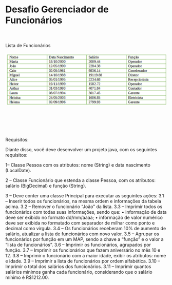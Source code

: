 # Desafio Gerenciador de Funcionários
<br></br>
Lista de Funcionários
<br></br>
![alt text](./lista-de-funcionarios.png)

<br></br>
<br></br>

Requisitos: 

Diante disso, você deve desenvolver um projeto java, com os seguintes requisitos:

1– Classe Pessoa com os atributos: nome (String) e data nascimento (LocalDate).

2 – Classe Funcionário que estenda a classe Pessoa, com os atributos: salário (BigDecimal) e função (String).

3 – Deve conter uma classe Principal para executar as seguintes ações:
3.1 – Inserir todos os funcionários, na mesma ordem e informações da tabela acima.
3.2 – Remover o funcionário “João” da lista.
3.3 – Imprimir todos os funcionários com todas suas informações, sendo que:
• informação de data deve ser exibido no formato dd/mm/aaaa;
• informação de valor numérico deve ser exibida no formatado com separador de milhar como ponto e decimal como vírgula.
3.4 – Os funcionários receberam 10% de aumento de salário, atualizar a lista de funcionários com novo valor.
3.5 – Agrupar os funcionários por função em um MAP, sendo a chave a “função” e o valor a “lista de funcionários”.
3.6 – Imprimir os funcionários, agrupados por função.
3.7 – Imprimir os funcionários que fazem aniversário no mês 10 e 12.
3.8 – Imprimir o funcionário com a maior idade, exibir os atributos: nome e idade.
3.9 – Imprimir a lista de funcionários por ordem alfabética.
3.10 – Imprimir o total dos salários dos funcionários.
3.11 – Imprimir quantos salários mínimos ganha cada funcionário, considerando que o salário mínimo é R$1212.00.
